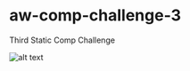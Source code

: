 # aw-comp-challenge-3
Third Static Comp Challenge




![alt text](http://frontend.turing.io/assets/images/static-comp-challenge-3.jpg)
